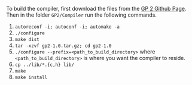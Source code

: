 To build the compiler, first download the files from the [GP 2 Github Page](https://github.com/UoYCS-plasma/GP2/). Then in the folder `GP2/Compiler` run the following commands.

1. `autoreconf -i; autoconf -i; automake -a`
1. `./configure`
1. `make dist`
1. `tar -xzvf gp2-1.0.tar.gz; cd gp2-1.0`
1. `./configure --prefix=<path_to_build_directory>` where `<path_to_build_directory>` is where you want the compiler to reside.
1. `cp ../lib/*.{c,h} lib/`
1. `make`
1. `make install`
